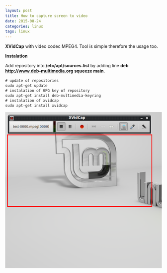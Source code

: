 ```yaml
---
layout: post
title: How to capture screen to video
date: 2015-08-24
categories: linux
tags: linux
---
```


**XVidCap** with video codec MPEG4. Tool is simple therefore the usage too.

**Instalation**

Add repository into **/etc/apt/sources.list** by adding line **deb http://www.deb-multimedia.org squeeze main**.

```
# update of repositories
sudo apt-get update
# instalation of GPG key of repository
sudo apt-get install deb-multimedia-keyring
# instalation of xvidcap
sudo apt-get install xvidcap
```

![xvidcap](/assets/icode/xvidcap.png)



 
